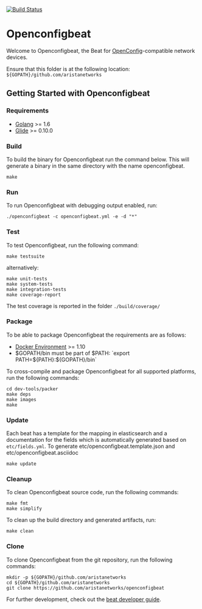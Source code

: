 [![Build Status](https://travis-ci.com/aristanetworks/openconfigbeat.svg?token=4pFw4pt39z2iokPtps7U&branch=master)](https://travis-ci.com/aristanetworks/openconfigbeat)

# Openconfigbeat

Welcome to Openconfigbeat, the Beat for [OpenConfig](http://openconfig.net)-compatible network devices.

Ensure that this folder is at the following location:
`${GOPATH}/github.com/aristanetworks`

## Getting Started with Openconfigbeat

### Requirements

* [Golang](https://golang.org/dl/) >= 1.6
* [Glide](https://github.com/Masterminds/glide) >= 0.10.0

### Build

To build the binary for Openconfigbeat run the command below. This will generate a binary
in the same directory with the name openconfigbeat.

```
make
```


### Run

To run Openconfigbeat with debugging output enabled, run:

```
./openconfigbeat -c openconfigbeat.yml -e -d "*"
```


### Test

To test Openconfigbeat, run the following command:

```
make testsuite
```

alternatively:
```
make unit-tests
make system-tests
make integration-tests
make coverage-report
```

The test coverage is reported in the folder `./build/coverage/`


### Package

To be able to package Openconfigbeat the requirements are as follows:

 * [Docker Environment](https://docs.docker.com/engine/installation/) >= 1.10
 * $GOPATH/bin must be part of $PATH: `export PATH=${PATH}:${GOPATH}/bin`

To cross-compile and package Openconfigbeat for all supported platforms, run the following commands:

```
cd dev-tools/packer
make deps
make images
make
```

### Update

Each beat has a template for the mapping in elasticsearch and a documentation for the fields
which is automatically generated based on `etc/fields.yml`.
To generate etc/openconfigbeat.template.json and etc/openconfigbeat.asciidoc

```
make update
```


### Cleanup

To clean  Openconfigbeat source code, run the following commands:

```
make fmt
make simplify
```

To clean up the build directory and generated artifacts, run:

```
make clean
```


### Clone

To clone Openconfigbeat from the git repository, run the following commands:

```
mkdir -p ${GOPATH}/github.com/aristanetworks
cd ${GOPATH}/github.com/aristanetworks
git clone https://github.com/aristanetworks/openconfigbeat
```


For further development, check out the [beat developer guide](https://www.elastic.co/guide/en/beats/libbeat/current/new-beat.html).

